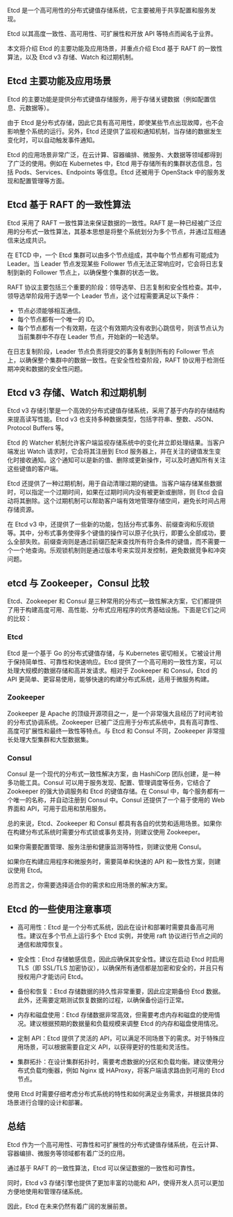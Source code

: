Etcd 是一个高可用性的分布式键值存储系统，它主要被用于共享配置和服务发现。

Etcd 以其高度一致性、高可用性、可扩展性和开放 API 等特点而闻名于业界。

本文将介绍 Etcd 的主要功能及应用场景，并重点介绍 Etcd 基于 RAFT 的一致性算法，以及 Etcd v3 存储、Watch 和过期机制。

## Etcd 主要功能及应用场景

Etcd 的主要功能是提供分布式键值存储服务，用于存储关键数据（例如配置信息、元数据等）。

由于 Etcd 是分布式存储，因此它具有高可用性，即使某些节点出现故障，也不会影响整个系统的运行。另外，Etcd 还提供了监视和通知机制，当存储的数据发生变化时，可以自动触发事件通知。

Etcd 的应用场景非常广泛，在云计算、容器编排、微服务、大数据等领域都得到了广泛的使用。例如在 Kubernetes 中，Etcd 用于存储所有的集群状态信息，包括 Pods、Services、Endpoints 等信息。Etcd 还被用于 OpenStack 中的服务发现和配置管理等方面。

## Etcd 基于 RAFT 的一致性算法

Etcd 采用了 RAFT 一致性算法来保证数据的一致性。RAFT 是一种已经被广泛应用的分布式一致性算法，其基本思想是将整个系统划分为多个节点，并通过互相通信来达成共识。

在 ETCD 中，一个 Etcd 集群可以由多个节点组成，其中每个节点都有可能成为 Leader。当 Leader 节点发现某些 Follower 节点无法正常响应时，它会将日志复制到新的 Follower 节点上，以确保整个集群的状态一致。

RAFT 协议主要包括三个重要的阶段：领导选举、日志复制和安全性检查。其中，领导选举阶段用于选举一个 Leader 节点，这个过程需要满足以下条件：

- 节点必须能够相互通信。
- 每个节点都有一个唯一的 ID。
- 每个节点都有一个有效期，在这个有效期内没有收到心跳信号，则该节点认为当前集群中不存在 Leader 节点，开始新的一轮选举。

在日志复制阶段，Leader 节点负责将提交的事务复制到所有的 Follower 节点上，以确保整个集群中的数据一致性。在安全性检查阶段，RAFT 协议用于检测任期冲突和数据的安全性问题。

## Etcd v3 存储、Watch 和过期机制

Etcd v3 存储引擎是一个高效的分布式键值存储系统，采用了基于内存的存储结构来提高读写性能。Etcd v3 也支持多种数据类型，包括字符串、整数、JSON、Protocol Buffers 等。

Etcd 的 Watcher 机制允许客户端监视存储系统中的变化并立即处理结果。当客户端发出 Watch 请求时，它会将其注册到 Etcd 服务器上，并在关注的键值发生变化时接收通知。这个通知可以是新的值、删除或更新操作，可以及时通知所有关注这些键值的客户端。

Etcd 还提供了一种过期机制，用于自动清理过期的键值。当客户端存储某些数据时，可以指定一个过期时间，如果在过期时间内没有被更新或删除，则 Etcd 会自动将其删除。这个过期机制可以帮助客户端有效地管理存储空间，避免长时间占用存储资源。

在 Etcd v3 中，还提供了一些新的功能，包括分布式事务、前缀查询和乐观锁等。其中，分布式事务使得多个键值的操作可以原子化执行，即要么全部成功，要么全部失败。前缀查询则是通过前缀匹配来查找所有符合条件的键值，而不需要一个一个地查询。乐观锁机制则是通过版本号来实现并发控制，避免数据竞争和冲突问题。

## etcd 与 Zookeeper，Consul 比较

Etcd、Zookeeper 和 Consul 是三种常用的分布式一致性解决方案，它们都提供了用于构建高度可用、高性能、分布式应用程序的优秀基础设施。下面是它们之间的比较：

### Etcd

Etcd 是一个基于 Go 的分布式键值存储，与 Kubernetes 密切相关。它被设计用于保持简单性、可靠性和快速响应。Etcd 提供了一个高可用的一致性方案，可以处理大规模的数据存储和高并发请求。相对于 Zookeeper 和 Consul，Etcd 的 API 更简单、更容易使用，能够快速的构建分布式系统，适用于微服务构建。

### Zookeeper

Zookeeper 是 Apache 的顶级开源项目之一，是一个非常强大且经历了时间考验的分布式协调系统。Zookeeper 已被广泛应用于分布式系统中，具有高可靠性、高度可扩展性和最终一致性等特点。与 Etcd 和 Consul 不同，Zookeeper 非常擅长处理大型集群和大型数据集。

### Consul

Consul 是一个现代的分布式一致性解决方案，由 HashiCorp 团队创建，是一种多功能工具。Consul 可以用于服务发现、配置、管理调度等任务，它结合了 Zookeeper 的强大协调服务和 Etcd 的键值存储。在 Consul 中，每个服务都有一个唯一的名称，并自动注册到 Consul 中。Consul 还提供了一个易于使用的 Web 界面和 API，可用于启用和禁用服务。

总的来说，Etcd、Zookeeper 和 Consul 都具有各自的优势和适用场景。如果你在构建分布式系统时需要分布式锁或事务支持，则建议使用 Zookeeper。

如果你需要配置管理、服务注册和健康监测等特性，则建议使用 Consul。

如果你在构建应用程序和微服务时，需要简单和快速的 API 和一致性方案，则建议使用 Etcd。

总而言之，你需要选择适合你的需求和应用场景的解决方案。

## Etcd 的一些使用注意事项

- 高可用性：Etcd 是一个分布式系统，因此在设计和部署时需要具备高可用性。建议在多个节点上运行多个 Etcd 实例，并使用 raft 协议进行节点之间的通信和故障恢复。

- 安全性：Etcd 存储敏感信息，因此应确保其安全性。建议在启动 Etcd 时启用 TLS（即 SSL/TLS 加密协议），以确保所有通信都是加密和安全的，并且只有授权用户才能访问 Etcd。

- 备份和恢复：Etcd 存储数据的持久性非常重要，因此应定期备份 Etcd 数据。此外，还需要定期测试恢复数据的过程，以确保备份运行正常。

- 内存和磁盘使用：Etcd 存储数据非常高效，但需要考虑内存和磁盘的使用情况。建议根据预期的数据量和负载规模来调整 Etcd 的内存和磁盘使用情况。

- 定制 API：Etcd 提供了灵活的 API，可以满足不同场景下的需求。对于特殊应用场景，可以根据需要自定义 API，以获得更好的性能和灵活性。

- 集群拓扑：在设计集群拓扑时，需要考虑数据的分区和负载均衡。建议使用分布式负载均衡器，例如 Nginx 或 HAProxy，将客户端请求路由到可用的 Etcd 节点。

使用 Etcd 时需要仔细考虑分布式系统的特性和如何满足业务需求，并根据具体的场景进行合理的设计和部署。

## 总结

Etcd 作为一个高可用性、可靠性和可扩展性的分布式键值存储系统，在云计算、容器编排、微服务等领域都有着广泛的应用。

通过基于 RAFT 的一致性算法，Etcd 可以保证数据的一致性和可靠性。

同时，Etcd v3 存储引擎也提供了更加丰富的功能和 API，使得开发人员可以更加方便地使用和管理存储系统。

因此，Etcd 在未来仍然有着广阔的发展前景。
